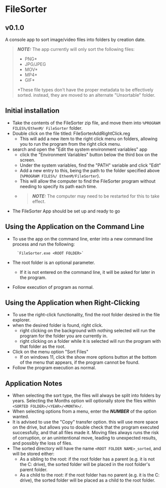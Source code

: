 # FileSorter
## v0.1.0

A console app to sort image/video files into folders by creation date.

> ***NOTE:*** The app currently will only sort the following files:
> - PNG*
> - JPG/JPEG
> - MOV*
> - MP4*
> - GIF*
>
> \*These file types don't have the proper metadata to be effectively sorted. instead, they are
> moved to an alternate "Unsortable" folder.

## Initial installation

- Take the contents of the FileSorter zip file, and move them into `%PROGRAM FILES%/EthenM/
  FileSorter` folder.
- Double click on the file titled: FileSorterAddRightClick.reg
    - This will add a new item to the right click menu on folders, allowing you to run the program
      from the right click menu.
- search and open the "Edit the system environment variables" app
    - click the "Environment Variables" button below the third box on the screen.
    - Under the system variables, find the "PATH" variable and click "Edit"
    - Add a new entry to this, being the path to the folder specified above (`%PROGRAM FILES%/
      EthenM/FileSorter`).
    - This will allow the computer to find the FileSorter program without needing to specify its
      path each time.
    - > ***NOTE:*** The computer may need to be restarted for this to take effect.
- The FileSorter App should be set up and ready to go

## Using the Application on the Command Line

- To use the app on the command line, enter into a new command line process and run the following:

        `FileSorter.exe <ROOT FOLDER>`

- The root folder is an optional parameter.
    - If it is not entered on the command line, it will be asked for later in the program.
- Follow execution of program as normal.

## Using the Application when Right-Clicking

- To use the right-click functionality, find the root folder desired in the file explorer.
- when the desired folder is found, right click.
    - right clicking on the background with nothing selected will run the program for the
      folder you are currently in.
    - right clicking on a folder while it is selected will run the program with that folder as the
      root.
- Click on the menu option "Sort Files"
    - If on windows 11, click the show more options button at the bottom of the menu that appears,
      if the program cannot be found.
- Follow the program execution as normal.

## Application Notes
- When selecting the sort type, the files will always be split into folders by years. Selecting the
  Months option will optionally store the files within `<SORTED FOLDER>/<YEAR>/<MONTH>/`.
- When selecting options from a menu, enter the ***NUMBER*** of the option wanted.
- It is advised to use the "Copy" transfer option. this will use more space on the drive, but allows
  you to double check that the program executed successfully, and that all files made it.
  Moving files always runs the risk of corruption, or an unintentional move, leading to unexpected
  results, and possibly the loss of files.
- The sorted directory will have the name `<ROOT FOLDER NAME>_sorted`, and will be stored either:
    - As a sibling to the root: if the root folder has a parent (e.g. it is not the C: drive),
      the sorted folder will be placed in the root folder's parent folder.
    - As a child to the root: if the root folder has no parent (e.g. it is the C: drive), the sorted
    folder will be placed as a child to the root folder.
